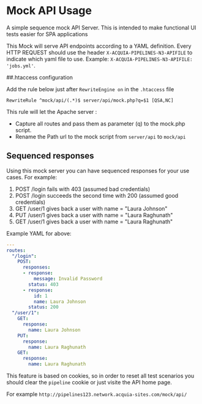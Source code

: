 # Mock API Usage
A simple sequence mock API Server. This is intended to make functional UI tests easier for SPA applications

This Mock will serve API endpoints according to a YAML definition. Every HTTP REQUEST should use the header `X-ACQUIA-PIPELINES-N3-APIFILE` to indicate which yaml file to use. Example: `X-ACQUIA-PIPELINES-N3-APIFILE: 'jobs.yml'`.

##.htaccess configuration

Add the rule below just after `RewriteEngine on` in the `.htaccess` file

`RewriteRule ^mock/api/(.*)$ server/api/mock.php?q=$1 [QSA,NC]`

This rule will let the Apache server :
  - Capture all routes and pass them as parameter (q) to the mock.php script.
  - Rename the Path url to the mock script from `server/api` to `mock/api`

## Sequenced responses

Using this mock server you can have sequenced responses for your use cases. For example:

1. POST /login fails with 403 (assumed bad credentials)
2. POST /login succeeds the second time with 200 (assumed good credentials)
3. GET /user/1 gives back a user with name = "Laura Johnson"
4. PUT /user/1 gives back a user with name = "Laura Raghunath"
5. GET /user/1 gives back a user with name = "Laura Raghunath"

Example YAML for above:
```yaml
---
routes:
  "/login":
    POST:
      responses:
      - response:
          message: Invalid Password
        status: 403
      - response:
          id: 1
          name: Laura Johnson
        status: 200
  "/user/1":
    GET:
      response:
        name: Laura Johnson
    PUT:
      response:
        name: Laura Raghunath
    GET:
      response:
        name: Laura Raghunath
```

This feature is based on cookies, so in order to reset all test scenarios you should clear the `pipeline` cookie or just visite the API home page.

For example `http://pipelines123.network.acquia-sites.com/mock/api/`
